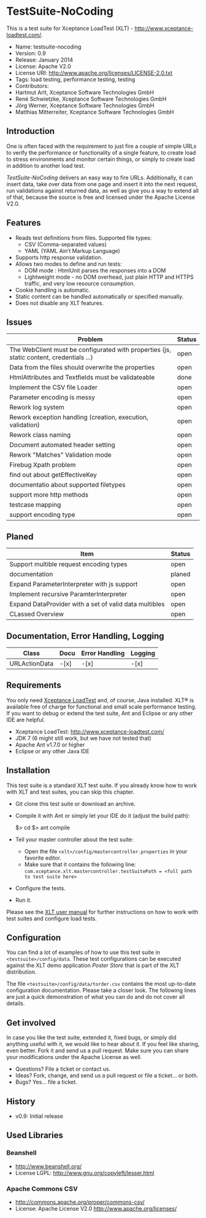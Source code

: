 # TestSuite-NoCoding

This is a test suite for Xceptance LoadTest (XLT) - http://www.xceptance-loadtest.com/. 

* Name: testsuite-nocoding
* Version: 0.9
* Release: January 2014
* License: Apache V2.0
* License URI: http://www.apache.org/licenses/LICENSE-2.0.txt
* Tags: load testing, performance testing, testing
* Contributors:
 * Hartmut Arlt, Xceptance Software Technologies GmbH
 * René Schwietzke, Xceptance Software Technologies GmbH
 * Jörg Werner, Xceptance Software Technologies GmbH
 * Matthias Mitterreiter, Xceptance Software Technologies GmbH

## Introduction

One is often faced with the requirement to just fire a couple of simple URLs 
to verify the performance or functionality of a single feature, to create load to stress environments 
and monitor certain things, or simply to create load in addition to another load test. 

_TestSuite-NoCoding_ delivers an easy way to fire URLs.
Additionally, it can insert data, take over data from one page and insert it into the next request, 
run validations against returned data, as well as give you a way to extend all of that, 
because the source is free and licensed under the Apache License V2.0.

## Features

* Reads test definitions from files. Supported file types:
	* CSV (Comma-separated values)
	* YAML (YAML Ain’t Markup Language)
* Supports http response validation.
* Allows two modes to define and run tests:
  * DOM mode : HtmlUnit parses the responses into a DOM
  * Lightweight mode - no DOM overhead, just plain HTTP and HTTPS traffic, and very low resource consumption.
* Cookie handling is automatic.
* Static content can be handled automatically or specified manually.
* Does not disable any XLT features.

##  Issues
Problem  | Status
------------- | -------------
The WebClient must be configurated with properties (js, static content, credentials ...)  | open
Data from the files should overwrite the properties | open
HtmlAttributes and Textfields must be validateable | done
Implement the CSV file Loader | open
Parameter encoding is messy | open
Rework log system | open
Rework exception handling (creation, execution, validation) | open
Rework class naming | open
Document automated header setting | open
Rework "Matches" Validation mode | open
Firebug Xpath problem | open
find out about getEffectiveKey | open
documentatio about supported filetypes | open
support more http methods |open
testcase mapping | open
support encoding type | open

## Planed
Item  | Status
------------- | -------------
Support multible request encoding types   | open
documentation | planed
Expand ParameterInterpreter with js support | open
Implement recursive ParamterInterpreter | open
Expand DataProvider with a set of valid data multibles | open
CLassed Overview | open


## Documentation, Error Handling, Logging

Class | Docu| Error Handling | Logging
----|----|----|----
URLActionData | -[x] | -[x] | -[x]




## Requirements

You only need [Xceptance LoadTest](http://www.xceptance-loadtest.com/) and, of course, Java installed. 
XLT&reg; is available free of charge for functional and small scale performance testing.
If you want to debug or extend the test suite, Ant and Eclipse or any other IDE are helpful.

* Xceptance LoadTest: http://www.xceptance-loadtest.com/
* JDK 7 (6 might still work, but we have not tested that)
* Apache Ant v1.7.0 or higher
* Eclipse or any other Java IDE

## Installation

This test suite is a standard XLT test suite.
If you already know how to work with XLT and test suites, you can skip this chapter.

* Git clone this test suite or download an archive.
* Compile it with Ant or simply let your IDE do it (adjust the build path):

	$> cd <testsuite>
	$> ant compile

* Tell your master controller about the test suite:
  * Open the file `<xlt>/config/mastercontroller.properties` in your favorite editor.
  * Make sure that it contains the following line:    
   `com.xceptance.xlt.mastercontroller.testSuitePath = <full path to test suite here>`
* Configure the tests.
* Run it.

Please see the [XLT user manual](http://www.xceptance-loadtest.com/xlt/documentation.html) 
for further instructions on how to work with test suites and configure load tests.

## Configuration

You can find a lot of examples of how to use this test suite in `<testsuite>/config/data`.
These test configurations can be executed against the XLT demo application _Poster Store_ that is part of the XLT distribution.

The file `<testsuite>/config/data/torder.csv` contains the most up-to-date configuration documentation.
Please take a closer look. The following lines are just a quick demonstration of what you can do 
and do not cover all details.

## Get involved

In case you like the test suite, extended it, fixed bugs, or simply did anything useful with it, we would like to hear about it. 
If you feel like sharing, even better. Fork it and send us a pull request. 
Make sure you can share your modifications under the Apache License as well.

* Questions? File a ticket or contact us.
* Ideas? Fork, change, and send us a pull request or file a ticket... or both.
* Bugs? Yes... file a ticket. 

## History

* v0.9: Initial release

## Used Libraries

### Beanshell

* http://www.beanshell.org/
* License LGPL: http://www.gnu.org/copyleft/lesser.html

### Apache Commons CSV

* http://commons.apache.org/proper/commons-csv/
* License: Apache License V2.0 http://www.apache.org/licenses/

